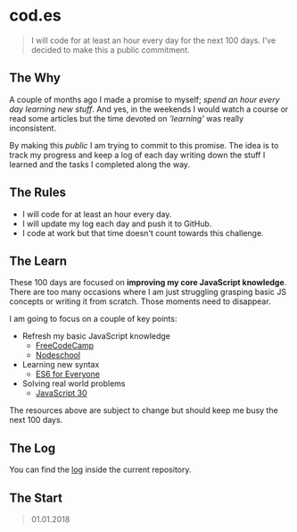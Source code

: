 # cod.es

> I will code for at least an hour every day for the next 100 days. I’ve decided to make this a public commitment.

## The Why
A couple of months ago I made a promise to myself; *spend an hour every day learning new stuff*. And yes, in the weekends I would watch a course or read some articles but the time devoted on *'learning'* was really inconsistent. 

By making this *public* I am trying to commit to this promise. The idea is to track my progress and keep a log of each day writing down the stuff I learned and the tasks I completed along the way.

## The Rules
* I will code for at least an hour every day.
* I will update my log each day and push it to GitHub.
* I code at work but that time doesn't count towards this challenge.

## The Learn

These 100 days are focused on **improving my core JavaScript knowledge**. There are too many occasions where I am just struggling grasping basic JS concepts or writing it from scratch. Those moments need to disappear.
 
I am going to focus on a couple of key points:

* Refresh my basic JavaScript knowledge
    * [FreeCodeCamp](https://www.freecodecamp.org) 
    * [Nodeschool](https://github.com/workshopper/javascripting)
* Learning new syntax
    * [ES6 for Everyone](https://es6.io/)
* Solving real world problems
    * [JavaScript 30](https://javascript30.com/)


The resources above are subject to change but should keep me busy the next 100 days.

## The Log

You can find the [log](LOG.md) inside the current repository.

## The Start

> 01.01.2018
